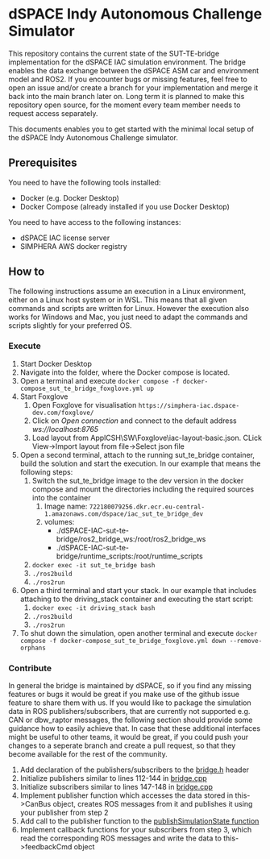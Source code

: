 # dSPACE Indy Autonomous Challenge Simulator
This repository contains the current state of the SUT-TE-bridge implementation for the dSPACE IAC simulation environment. The bridge enables the data exchange between the dSPACE ASM car and environment model and ROS2. If you encounter bugs or missing features, feel free to open an issue and/or create a branch for your implementation and merge it back into the main branch later on. Long term it is planned to make this repository open source, for the moment every team member needs to request access separately.

This documents enables you to get started with the minimal local setup of the dSPACE Indy Autonomous Challenge simulator.

## Prerequisites
You need to have the following tools installed:
- Docker (e.g. Docker Desktop)
- Docker Compose (already installed if you use Docker Desktop)

You need to have access to the following instances:
- dSPACE IAC license server
- SIMPHERA AWS docker registry

## How to
The following instructions assume an execution in a Linux environment, either on a Linux host system or in WSL. This means that all given commands and scripts are written for Linux. However the execution also works for Windows and Mac, you just need to adapt the commands and scripts slightly for your preferred OS.

### Execute
1. Start Docker Desktop
2. Navigate into the folder, where the Docker compose is located.
3. Open a terminal and execute `docker compose -f docker-compose_sut_te_bridge_foxglove.yml up`
4. Start Foxglove
    1. Open Foxglove for visualisation `https://simphera-iac.dspace-dev.com/foxglove/`
    2. Click on *Open connection* and connect to the default address *ws://localhost:8765*
    3. Load layout from ApplCSH\SW\Foxglove\iac-layout-basic.json. CLick View->Import layout from file->Select json file
5. Open a second terminal, attach to the running sut_te_bridge container, build the solution and start the execution. In our example that means the following steps:
    1. Switch the sut_te_bridge image to the dev version in the docker compose and mount the directories including the required sources into the container
        1. Image name: `722180079256.dkr.ecr.eu-central-1.amazonaws.com/dspace/iac_sut_te_bridge_dev`
        2. volumes:
            - ./dSPACE-IAC-sut-te-bridge/ros2_bridge_ws:/root/ros2_bridge_ws
            - ./dSPACE-IAC-sut-te-bridge/runtime_scripts:/root/runtime_scripts
    2. `docker exec -it sut_te_bridge bash`
    3. `./ros2build`
    4. `./ros2run`
6. Open a third terminal and start your stack. In our example that includes attaching to the driving_stack container and executing the start script:
    1. `docker exec -it driving_stack bash`
    2. `./ros2build`
    3. `./ros2run`
7. To shut down the simulation, open another terminal and execute `docker compose -f docker-compose_sut_te_bridge_foxglove.yml down --remove-orphans`

### Contribute
In general the bridge is maintained by dSPACE, so if you find any missing features or bugs it would be great if you make use of the github issue feature to share them with us.
If you would like to package the simulation data in ROS publishers/subscribers, that are currently not supported e.g. CAN or dbw_raptor messages, the following section should provide some guidance how to easily achieve that.
In case that these additional interfaces might be useful to other teams, it would be great, if you could push your changes to a seperate branch and create a pull request, so that they become available for the rest of the community.
1. Add declaration of the publishers/subscribers to the [bridge.h](ros2_bridge_ws/src/sut_te_bridge/include/bridge.h) header
2. Initialize publishers similar to lines 112-144 in [bridge.cpp](ros2_bridge_ws/src/sut_te_bridge/src/bridge.cpp#L112-L144)
3. Initialize subscribers similar to lines 147-148 in [bridge.cpp](ros2_bridge_ws/src/sut_te_bridge/src/bridge.cpp#L147-L148)
4. Implement publisher function which accesses the data stored in this->CanBus object, creates ROS messages from it and publishes it using your publisher from step 2
5. Add call to the publisher function to the [publishSimulationState function](ros2_bridge_ws/src/sut_te_bridge/src/bridge.cpp#L278-L323)
6. Implement callback functions for your subscribers from step 3, which read the corresponding ROS messages and write the data to this->feedbackCmd object
